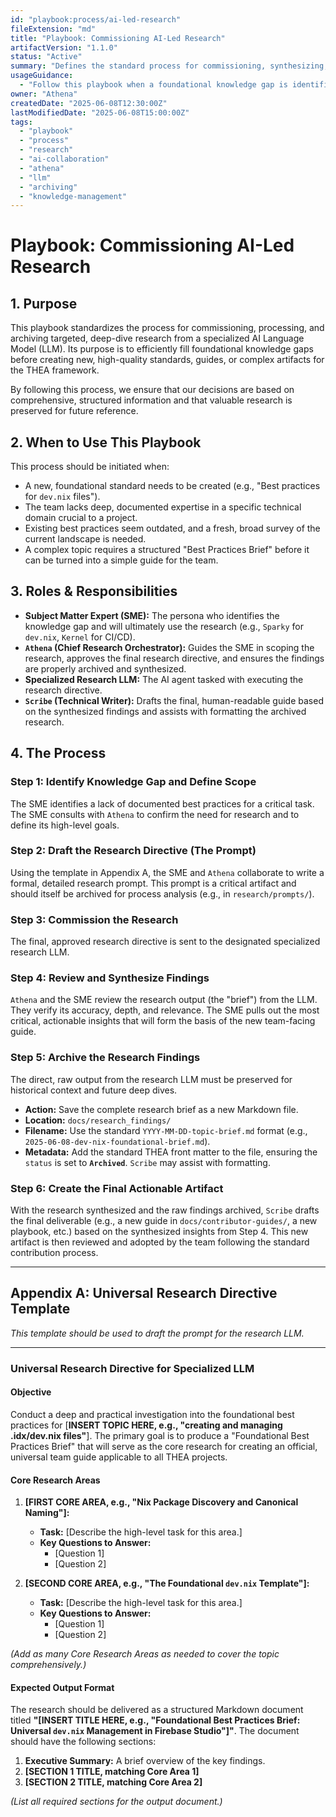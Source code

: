 ```yaml
---
id: "playbook:process/ai-led-research"
fileExtension: "md"
title: "Playbook: Commissioning AI-Led Research"
artifactVersion: "1.1.0"
status: "Active"
summary: "Defines the standard process for commissioning, synthesizing, and archiving targeted research from a specialized LLM to inform the creation of THEA artifacts."
usageGuidance:
  - "Follow this playbook when a foundational knowledge gap is identified that requires deep, structured research before a new guide or standard can be created."
owner: "Athena"
createdDate: "2025-06-08T12:30:00Z"
lastModifiedDate: "2025-06-08T15:00:00Z"
tags:
  - "playbook"
  - "process"
  - "research"
  - "ai-collaboration"
  - "athena"
  - "llm"
  - "archiving"
  - "knowledge-management"
---
```

# Playbook: Commissioning AI-Led Research

## 1. Purpose

This playbook standardizes the process for commissioning, processing, and archiving targeted, deep-dive research from a specialized AI Language Model (LLM). Its purpose is to efficiently fill foundational knowledge gaps before creating new, high-quality standards, guides, or complex artifacts for the THEA framework.

By following this process, we ensure that our decisions are based on comprehensive, structured information and that valuable research is preserved for future reference.

## 2. When to Use This Playbook

This process should be initiated when:

- A new, foundational standard needs to be created (e.g., "Best practices for `dev.nix` files").
- The team lacks deep, documented expertise in a specific technical domain crucial to a project.
- Existing best practices seem outdated, and a fresh, broad survey of the current landscape is needed.
- A complex topic requires a structured "Best Practices Brief" before it can be turned into a simple guide for the team.

## 3. Roles & Responsibilities

- **Subject Matter Expert (SME):** The persona who identifies the knowledge gap and will ultimately use the research (e.g., `Sparky` for `dev.nix`, `Kernel` for CI/CD).
- **`Athena` (Chief Research Orchestrator):** Guides the SME in scoping the research, approves the final research directive, and ensures the findings are properly archived and synthesized.
- **Specialized Research LLM:** The AI agent tasked with executing the research directive.
- **`Scribe` (Technical Writer):** Drafts the final, human-readable guide based on the synthesized findings and assists with formatting the archived research.

## 4. The Process

### Step 1: Identify Knowledge Gap and Define Scope

The SME identifies a lack of documented best practices for a critical task. The SME consults with `Athena` to confirm the need for research and to define its high-level goals.

### Step 2: Draft the Research Directive (The Prompt)

Using the template in Appendix A, the SME and `Athena` collaborate to write a formal, detailed research prompt. This prompt is a critical artifact and should itself be archived for process analysis (e.g., in `research/prompts/`).

### Step 3: Commission the Research

The final, approved research directive is sent to the designated specialized research LLM.

### Step 4: Review and Synthesize Findings

`Athena` and the SME review the research output (the "brief") from the LLM. They verify its accuracy, depth, and relevance. The SME pulls out the most critical, actionable insights that will form the basis of the new team-facing guide.

### Step 5: Archive the Research Findings

The direct, raw output from the research LLM must be preserved for historical context and future deep dives.

- **Action:** Save the complete research brief as a new Markdown file.
- **Location:** `docs/research_findings/`
- **Filename:** Use the standard `YYYY-MM-DD-topic-brief.md` format (e.g., `2025-06-08-dev-nix-foundational-brief.md`).
- **Metadata:** Add the standard THEA front matter to the file, ensuring the `status` is set to **`Archived`**. `Scribe` may assist with formatting.

### Step 6: Create the Final Actionable Artifact

With the research synthesized and the raw findings archived, `Scribe` drafts the final deliverable (e.g., a new guide in `docs/contributor-guides/`, a new playbook, etc.) based on the synthesized insights from Step 4. This new artifact is then reviewed and adopted by the team following the standard contribution process.

---

## Appendix A: Universal Research Directive Template

*This template should be used to draft the prompt for the research LLM.*

---

### Universal Research Directive for Specialized LLM

#### Objective

Conduct a deep and practical investigation into the foundational best practices for [**INSERT TOPIC HERE, e.g., "creating and managing .idx/dev.nix files"**]. The primary goal is to produce a "Foundational Best Practices Brief" that will serve as the core research for creating an official, universal team guide applicable to all THEA projects.

#### Core Research Areas

1. **[FIRST CORE AREA, e.g., "Nix Package Discovery and Canonical Naming"]:**
    - **Task:** [Describe the high-level task for this area.]
    - **Key Questions to Answer:**
      - [Question 1]
      - [Question 2]

2. **[SECOND CORE AREA, e.g., "The Foundational `dev.nix` Template"]:**
    - **Task:** [Describe the high-level task for this area.]
    - **Key Questions to Answer:**
      - [Question 1]
      - [Question 2]

*(Add as many Core Research Areas as needed to cover the topic comprehensively.)*

#### Expected Output Format

The research should be delivered as a structured Markdown document titled **"[**INSERT TITLE HERE, e.g., "Foundational Best Practices Brief: Universal `dev.nix` Management in Firebase Studio"**]"**. The document should have the following sections:

1. **Executive Summary:** A brief overview of the key findings.
2. **[SECTION 1 TITLE, matching Core Area 1]**
3. **[SECTION 2 TITLE, matching Core Area 2]**

*(List all required sections for the output document.)*
